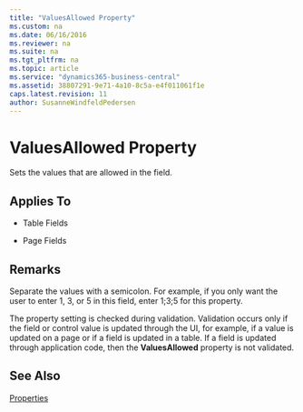 ```yaml
---
title: "ValuesAllowed Property"
ms.custom: na
ms.date: 06/16/2016
ms.reviewer: na
ms.suite: na
ms.tgt_pltfrm: na
ms.topic: article
ms.service: "dynamics365-business-central"
ms.assetid: 38807291-9e71-4a10-8c5a-e4f011061f1e
caps.latest.revision: 11
author: SusanneWindfeldPedersen
---
```


 

# ValuesAllowed Property
Sets the values that are allowed in the field.  
  
## Applies To  
  
-   Table Fields  
  
-   Page Fields  
  
## Remarks  
 Separate the values with a semicolon. For example, if you only want the user to enter 1, 3, or 5 in this field, enter 1;3;5 for this property.  
  
 The property setting is checked during validation. Validation occurs only if the field or control value is updated through the UI, for example, if a value is updated on a page or if a field is updated in a table. If a field is updated through application code, then the **ValuesAllowed** property is not validated.  
  
## See Also  
 [Properties](devenv-properties.md)